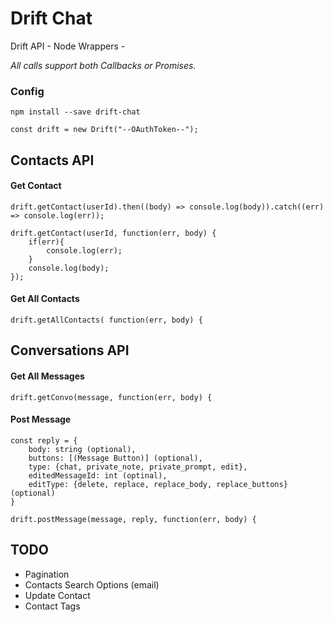 # Drift Chat

Drift API - Node Wrappers -

*All calls support both Callbacks or Promises.*

### Config

`npm install --save drift-chat`

`const drift = new Drift("--OAuthToken--");`

## Contacts API

#### Get Contact

```
drift.getContact(userId).then((body) => console.log(body)).catch((err) => console.log(err));
````

```
drift.getContact(userId, function(err, body) {
    if(err){
        console.log(err);
    }
    console.log(body);
});
```

#### Get All Contacts

```
drift.getAllContacts( function(err, body) {
```

## Conversations API

#### Get All Messages

```
drift.getConvo(message, function(err, body) {
```

#### Post Message

```
const reply = {
    body: string (optional),
    buttons: [(Message Button)] (optional),
    type: {chat, private_note, private_prompt, edit},
    editedMessageId: int (optinal),
    editType: {delete, replace, replace_body, replace_buttons} (optional)
}

drift.postMessage(message, reply, function(err, body) {
```

## TODO
* Pagination
* Contacts Search Options (email)
* Update Contact
* Contact Tags